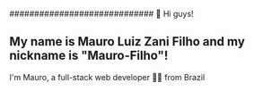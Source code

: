 
############################# 👋 Hi guys!
## My name is Mauro Luiz Zani Filho and my nickname is "Mauro-Filho"!

I'm Mauro, a full-stack web developer 👨‍💻 from Brazil
<!--
**Mauro-Filho/Mauro-Filho** is a ✨ _special_ ✨ repository because its `README.md` (this file) appears on your GitHub profile.

Here are some ideas to get you started:

- 🔭 I’m currently working on ...
- 🌱 I’m currently learning ...
- 👯 I’m looking to collaborate on ...
- 🤔 I’m looking for help with ...
- 💬 Ask me about ...
- 📫 How to reach me: ...
- 😄 Pronouns: ...
- ⚡ Fun fact: ...
-->

